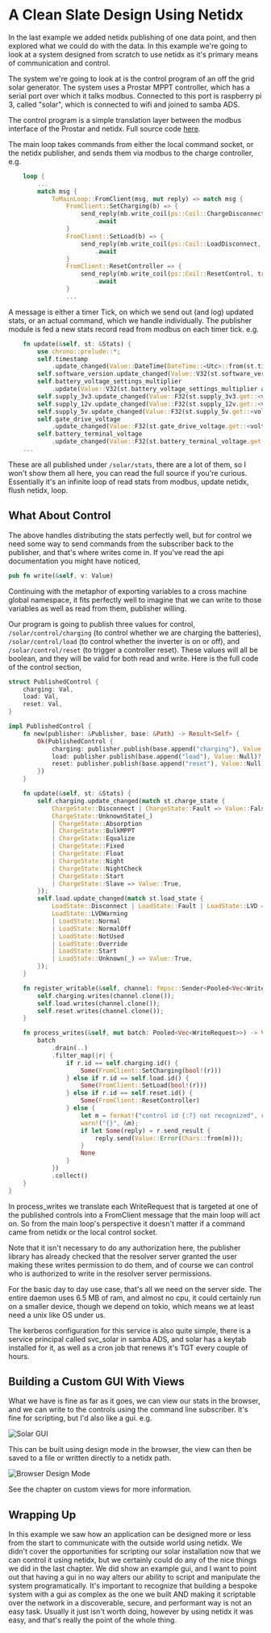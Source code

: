 # A Clean Slate Design Using Netidx

In the last example we added netidx publishing of one data point, and
then explored what we could do with the data. In this example we're
going to look at a system designed from scratch to use netidx as it's
primary means of communication and control.

The system we're going to look at is the control program of an off the
grid solar generator. The system uses a Prostar MPPT controller, which
has a serial port over which it talks modbus. Connected to this port
is raspberry pi 3, called "solar", which is connected to wifi and
joined to samba ADS.

The control program is a simple translation layer between the modbus
interface of the Prostar and netidx. Full source code
[here](https://github.com/estokes/solar).

The main loop takes commands from either the local command socket, or
the netidx publisher, and sends them via modbus to the charge
controller, e.g.

``` rust
    loop {
        ...
        match msg {
            ToMainLoop::FromClient(msg, mut reply) => match msg {
                FromClient::SetCharging(b) => {
                    send_reply(mb.write_coil(ps::Coil::ChargeDisconnect, !b).await, reply)
                        .await
                }
                FromClient::SetLoad(b) => {
                    send_reply(mb.write_coil(ps::Coil::LoadDisconnect, !b).await, reply)
                        .await
                }
                FromClient::ResetController => {
                    send_reply(mb.write_coil(ps::Coil::ResetControl, true).await, reply)
                        .await
                }
                ...
```

A message is either a timer Tick, on which we send out (and log)
updated stats, or an actual command, which we handle individually. The
publisher module is fed a new stats record read from modbus on each
timer tick. e.g.

``` rust
    fn update(&self, st: &Stats) {
        use chrono::prelude::*;
        self.timestamp
            .update_changed(Value::DateTime(DateTime::<Utc>::from(st.timestamp)));
        self.software_version.update_changed(Value::V32(st.software_version as u32));
        self.battery_voltage_settings_multiplier
            .update(Value::V32(st.battery_voltage_settings_multiplier as u32));
        self.supply_3v3.update_changed(Value::F32(st.supply_3v3.get::<volt>()));
        self.supply_12v.update_changed(Value::F32(st.supply_12v.get::<volt>()));
        self.supply_5v.update_changed(Value::F32(st.supply_5v.get::<volt>()));
        self.gate_drive_voltage
            .update_changed(Value::F32(st.gate_drive_voltage.get::<volt>()));
        self.battery_terminal_voltage
            .update_changed(Value::F32(st.battery_terminal_voltage.get::<volt>()));
    ...
```

These are all published under `/solar/stats`, there are a lot of them,
so I won't show them all here, you can read the full source if you're
curious. Essentially it's an infinite loop of read stats from modbus,
update netidx, flush netidx, loop.

## What About Control

The above handles distributing the stats perfectly well, but for
control we need some way to send commands from the subscriber back to
the publisher, and that's where writes come in. If you've read the api
documentation you might have noticed,

```rust
pub fn write(&self, v: Value)
```

Continuing with the metaphor of exporting variables to a cross machine
global namespace, it fits perfectly well to imagine that we can write
to those variables as well as read from them, publisher willing.

Our program is going to publish three values for control,
`/solar/control/charging` (to control whether we are charging the
batteries), `/solar/control/load` (to control whether the inverter is on
or off), and `/solar/control/reset` (to trigger a controller
reset). These values will all be boolean, and they will be valid for
both read and write. Here is the full code of the control section,

```rust
struct PublishedControl {
    charging: Val,
    load: Val,
    reset: Val,
}

impl PublishedControl {
    fn new(publisher: &Publisher, base: &Path) -> Result<Self> {
        Ok(PublishedControl {
            charging: publisher.publish(base.append("charging"), Value::Null)?,
            load: publisher.publish(base.append("load"), Value::Null)?,
            reset: publisher.publish(base.append("reset"), Value::Null)?,
        })
    }

    fn update(&self, st: &Stats) {
        self.charging.update_changed(match st.charge_state {
            ChargeState::Disconnect | ChargeState::Fault => Value::False,
            ChargeState::UnknownState(_)
            | ChargeState::Absorption
            | ChargeState::BulkMPPT
            | ChargeState::Equalize
            | ChargeState::Fixed
            | ChargeState::Float
            | ChargeState::Night
            | ChargeState::NightCheck
            | ChargeState::Start
            | ChargeState::Slave => Value::True,
        });
        self.load.update_changed(match st.load_state {
            LoadState::Disconnect | LoadState::Fault | LoadState::LVD => Value::False,
            LoadState::LVDWarning
            | LoadState::Normal
            | LoadState::NormalOff
            | LoadState::NotUsed
            | LoadState::Override
            | LoadState::Start
            | LoadState::Unknown(_) => Value::True,
        });
    }

    fn register_writable(&self, channel: fmpsc::Sender<Pooled<Vec<WriteRequest>>>) {
        self.charging.writes(channel.clone());
        self.load.writes(channel.clone());
        self.reset.writes(channel.clone());
    }

    fn process_writes(&self, mut batch: Pooled<Vec<WriteRequest>>) -> Vec<FromClient> {
        batch
            .drain(..)
            .filter_map(|r| {
                if r.id == self.charging.id() {
                    Some(FromClient::SetCharging(bool!(r)))
                } else if r.id == self.load.id() {
                    Some(FromClient::SetLoad(bool!(r)))
                } else if r.id == self.reset.id() {
                    Some(FromClient::ResetController)
                } else {
                    let m = format!("control id {:?} not recognized", r.id);
                    warn!("{}", &m);
                    if let Some(reply) = r.send_result {
                        reply.send(Value::Error(Chars::from(m)));
                    }
                    None
                }
            })
            .collect()
    }
}
```

In process_writes we translate each WriteRequest that is targeted at
one of the published controls into a FromClient message that the main
loop will act on. So from the main loop's perspective it doesn't
matter if a command came from netidx or the local control socket.

Note that it isn't necessary to do any authorization here, the
publisher library has already checked that the resolver server granted
the user making these writes permission to do them, and of course we
can control who is authorized to write in the resolver server
permissions.

For the basic day to day use case, that's all we need on the server
side. The entire daemon uses 6.5 MB of ram, and almost no cpu, it
could certainly run on a smaller device, though we depend on tokio,
which means we at least need a unix like OS under us.

The kerberos configuration for this service is also quite simple,
there is a service principal called svc_solar in samba ADS, and solar
has a keytab installed for it, as well as a cron job that renews it's
TGT every couple of hours.

## Building a Custom GUI With Views

What we have is fine as far as it goes, we can view our stats in the
browser, and we can write to the controls using the command line
subscriber. It's fine for scripting, but I'd also like a gui. e.g.

![Solar GUI](solar-gui.png)

This can be built using design mode in the browser, the view can then
be saved to a file or written directly to a netidx path.

![Browser Design Mode](browser-design-mode.png)

See the chapter on custom views for more information.

## Wrapping Up

In this example we saw how an application can be designed more or less
from the start to communicate with the outside world using netidx. We
didn't cover the opportunities for scripting our solar installation
now that we can control it using netidx, but we certainly could do any
of the nice things we did in the last chapter. We did show an example
gui, and I want to point out that having a gui in no way alters our
ability to script and manipulate the system programatically. It's
important to recognize that building a bespoke system with a gui as
complex as the one we built AND making it scriptable over the network
in a discoverable, secure, and performant way is not an easy task.
Usually it just isn't worth doing, however by using netidx it was
easy, and that's really the point of the whole thing.
